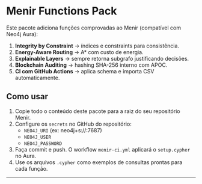 # Menir Functions Pack

Este pacote adiciona funções comprovadas ao Menir (compatível com Neo4j Aura):

1. **Integrity by Constraint** → índices e constraints para consistência.
2. **Energy-Aware Routing** → A* com custo de energia.
3. **Explainable Layers** → sempre retorna subgrafo justificando decisões.
4. **Blockchain Auditing** → hashing SHA-256 interno com APOC.
5. **CI com GitHub Actions** → aplica schema e importa CSV automaticamente.

## Como usar

1. Copie todo o conteúdo deste pacote para a raiz do seu repositório Menir.
2. Configure os `secrets` no GitHub do repositório:
   - `NEO4J_URI` (ex: neo4j+s://<host>:7687)
   - `NEO4J_USER`
   - `NEO4J_PASSWORD`
3. Faça commit e push. O workflow `menir-ci.yml` aplicará o `setup.cypher` no Aura.
4. Use os arquivos `.cypher` como exemplos de consultas prontas para cada função.

---
